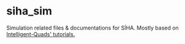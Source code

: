 # siha_sim
Simulation related files &amp; documentations for SİHA. Mostly based on [Intelligent-Quads' tutorials.](https://github.com/Intelligent-Quads/iq_tutorials)
